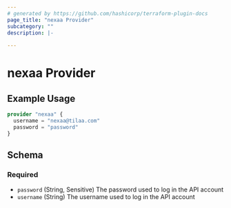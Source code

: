 ```yaml
---
# generated by https://github.com/hashicorp/terraform-plugin-docs
page_title: "nexaa Provider"
subcategory: ""
description: |-
  
---
```


# nexaa Provider



## Example Usage

```terraform
provider "nexaa" {
  username = "nexaa@tilaa.com"
  password = "password"
}
```

<!-- schema generated by tfplugindocs -->
## Schema

### Required

- `password` (String, Sensitive) The password used to log in the API account
- `username` (String) The username used to log in the API account
